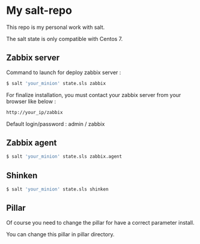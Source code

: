 # My salt-repo

This repo is my personal work with salt.

The salt state is only compatible with Centos 7.

## Zabbix server

Command to launch for deploy zabbix server :

 ```bash
 $ salt 'your_minion' state.sls zabbix
 ```
For finalize installation, you must contact your zabbix server from your browser like below :

```bash
http://your_ip/zabbix
```

Default login/password : admin / zabbix

## Zabbix agent 

 ```bash
 $ salt 'your_minion' state.sls zabbix.agent
 ```

## Shinken

 ```bash
 $ salt 'your_minion' state.sls shinken
 ```
## Pillar

Of course you need to change the pillar for have a correct parameter install.

You can change this pillar in pillar directory.